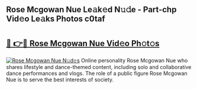 ## Rose Mcgowan Nue Le𝚊k𝚎d N𝚞𝚍e - Part-chp Vid𝚎o Le𝚊ks Photos c0taf

# <h2><a href="http://fb8kg4f.evod.top/?m=Rose+Mcgowan+Nue">🔗 👉🔴 Rose Mcgowan Nue Vid𝚎o Ph𝚘t𝚘s</a></h2>

[![Rose Mcgowan Nue N𝚞d𝚎s](https://i.imgur.com/8V9OHl7.gif)](http://fb8kg4f.evod.top/?m=Rose+Mcgowan+Nue)
Online personality Rose Mcgowan Nue who shares lifestyle and dance-themed content, including solo and collaborative dance performances and vlogs. The role of a public figure Rose Mcgowan Nue is to serve the best interests of society. 

